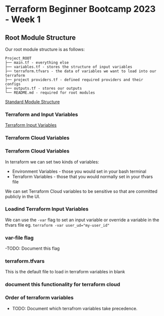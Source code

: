 # Terraform Beginner Bootcamp 2023 - Week 1

## Root Module Structure 

Our root module structure is as follows:

```
Project_ROOT
├── main.tf - everything else
├── variables.tf - stores the structure of input variables
├── terraform.tfvars - the data of variables we want to load into our terraform 
├── project providers.tf - defined required providers and their configs 
├── outputs.tf - stores our outputs
└── README.md - required for root modules
```
  
[Standard Module Structure](https://developer.hashicorp.com/terraform/language/modules/develop/structure)

### Terraform and Input Variables

[Terraform Input Variables](https://developer.hashicorp.com/terraform/language/values/variables)

### Terraform Cloud Variables


### Terraform Cloud Variables 

In terraform we can set two kinds of variables:
- Environment Variables - those you would set in your bash terminal
- Terraform Variables - those that you would normally set in your tfvars file

We can set Terraform Cloud variables to be sensitive so that are committed publicly in the UI. 

### Loadind Terraform Input Variables

We can use the `-var` flag to set an input variable or override a variable in the tfvars file eg. `terraform -var user_ud="my-user_id"`

### var-file flag 

-TODO: Document this flag

### terraform.tfvars

This is the default file to load in terraform variables in blank

### document this functionality for terraform cloud

### Order of terraform variables 

- TODO: Document which terrafrom variables take precedence. 
